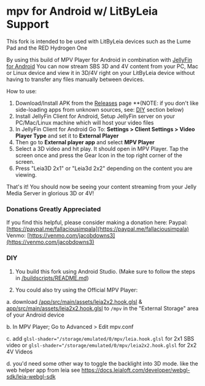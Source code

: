 # mpv for Android w/ LitByLeia Support

This fork is intended to be used with LitByLeia devices such as the Lume Pad and the RED Hydrogen One

By using this build of MPV Player for Android in combination with [JellyFin for Android](https://github.com/jellyfin/jellyfin-android) You can now stream SBS 3D and 4V content from your PC, Mac or Linux device and view it in 3D/4V right on your LitByLeia device without having to transfer any files manually between devices.

How to use:
1. Download/Install APK from the [Releases](https://github.com/jakedowns/mpv-android/releases) page **(NOTE: if you don't like side-loading apps from unknown sources, see: [DIY](#DIY) section below)
2. Install JellyFin Client for Android, Setup JellyFin server on your PC/Mac/Linux machine which will host your video files
3. In JellyFin Client for Android Go To: **Settings > Client Settings > Video Player Type** and set it to **External Player**
4. Then go to **External player app** and select **MPV Player**
5. Select a 3D video and hit play. It should open in MPV Player. Tap the screen once and press the Gear Icon in the top right corner of the screen.
6. Press "Leia3D 2x1" or "Leia3d 2x2" depending on the content you are viewing.

That's it! You should now be seeing your content streaming from your Jelly Media Server in glorious 3D or 4V!

### Donations Greatly Appreciated
If you find this helpful, please consider making a donation here:
Paypal: [https://paypal.me/fallaciousimpala](https://paypal.me/fallaciousimpala)
Venmo: [https://venmo.com/jacobdowns3](https://venmo.com/jacobdowns3)

### DIY

1. You build this fork using Android Studio. (Make sure to follow the steps in [/buildscripts/README.md](/buildscripts/README.md))

2. You could also try using the Official MPV Player:

  a. download [/app/src/main/assets/leia2x2.hook.glsl](/app/src/main/assets/leia2x2.hook.glsl) & [app/src/main/assets/leia2x2.hook.glsl](app/src/main/assets/leia2x2.hook.glsl) to `/mpv` in the "External Storage" area of your Android device

  b. In MPV Player; Go to Advanced > Edit mpv.conf

  c. add `glsl-shader="/storage/emulated/0/mpv/leia.hook.glsl` for 2x1 SBS video or `glsl-shader="/storage/emulated/0/mpv/leia2x2.hook.glsl` for 2x2 4V Videos

  d. you'd need some other way to toggle the backlight into 3D mode. like the web helper app from leia
     see https://docs.leialoft.com/developer/webgl-sdk/leia-webgl-sdk
